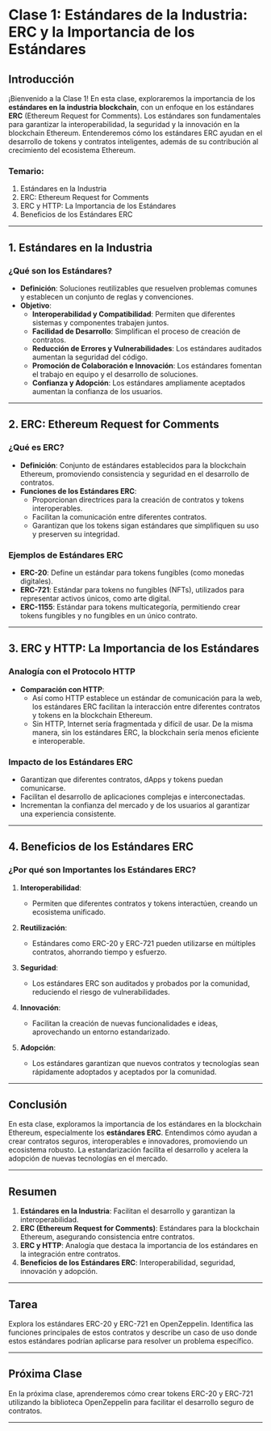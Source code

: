 # Clase 1: **Estándares de la Industria: ERC y la Importancia de los Estándares**

## Introducción

¡Bienvenido a la Clase 1! En esta clase, exploraremos la importancia de los **estándares en la industria blockchain**, con un enfoque en los estándares **ERC** (Ethereum Request for Comments). Los estándares son fundamentales para garantizar la interoperabilidad, la seguridad y la innovación en la blockchain Ethereum. Entenderemos cómo los estándares ERC ayudan en el desarrollo de tokens y contratos inteligentes, además de su contribución al crecimiento del ecosistema Ethereum.

### Temario:

1. Estándares en la Industria  
2. ERC: Ethereum Request for Comments  
3. ERC y HTTP: La Importancia de los Estándares  
4. Beneficios de los Estándares ERC  

---

## 1. Estándares en la Industria

### ¿Qué son los Estándares?

- **Definición**: Soluciones reutilizables que resuelven problemas comunes y establecen un conjunto de reglas y convenciones.  
- **Objetivo**:  
  - **Interoperabilidad y Compatibilidad**: Permiten que diferentes sistemas y componentes trabajen juntos.  
  - **Facilidad de Desarrollo**: Simplifican el proceso de creación de contratos.  
  - **Reducción de Errores y Vulnerabilidades**: Los estándares auditados aumentan la seguridad del código.  
  - **Promoción de Colaboración e Innovación**: Los estándares fomentan el trabajo en equipo y el desarrollo de soluciones.  
  - **Confianza y Adopción**: Los estándares ampliamente aceptados aumentan la confianza de los usuarios.  

---

## 2. ERC: Ethereum Request for Comments

### ¿Qué es ERC?

- **Definición**: Conjunto de estándares establecidos para la blockchain Ethereum, promoviendo consistencia y seguridad en el desarrollo de contratos.  
- **Funciones de los Estándares ERC**:  
  - Proporcionan directrices para la creación de contratos y tokens interoperables.  
  - Facilitan la comunicación entre diferentes contratos.  
  - Garantizan que los tokens sigan estándares que simplifiquen su uso y preserven su integridad.  

### Ejemplos de Estándares ERC

- **ERC-20**: Define un estándar para tokens fungibles (como monedas digitales).  
- **ERC-721**: Estándar para tokens no fungibles (NFTs), utilizados para representar activos únicos, como arte digital.  
- **ERC-1155**: Estándar para tokens multicategoría, permitiendo crear tokens fungibles y no fungibles en un único contrato.  

---

## 3. ERC y HTTP: La Importancia de los Estándares

### Analogía con el Protocolo HTTP

- **Comparación con HTTP**:  
  - Así como HTTP establece un estándar de comunicación para la web, los estándares ERC facilitan la interacción entre diferentes contratos y tokens en la blockchain Ethereum.  
  - Sin HTTP, Internet sería fragmentada y difícil de usar. De la misma manera, sin los estándares ERC, la blockchain sería menos eficiente e interoperable.  

### Impacto de los Estándares ERC

- Garantizan que diferentes contratos, dApps y tokens puedan comunicarse.  
- Facilitan el desarrollo de aplicaciones complejas e interconectadas.  
- Incrementan la confianza del mercado y de los usuarios al garantizar una experiencia consistente.  

---

## 4. Beneficios de los Estándares ERC

### ¿Por qué son Importantes los Estándares ERC?

1. **Interoperabilidad**:  
   - Permiten que diferentes contratos y tokens interactúen, creando un ecosistema unificado.  

2. **Reutilización**:  
   - Estándares como ERC-20 y ERC-721 pueden utilizarse en múltiples contratos, ahorrando tiempo y esfuerzo.  

3. **Seguridad**:  
   - Los estándares ERC son auditados y probados por la comunidad, reduciendo el riesgo de vulnerabilidades.  

4. **Innovación**:  
   - Facilitan la creación de nuevas funcionalidades e ideas, aprovechando un entorno estandarizado.  

5. **Adopción**:  
   - Los estándares garantizan que nuevos contratos y tecnologías sean rápidamente adoptados y aceptados por la comunidad.  

---

## Conclusión

En esta clase, exploramos la importancia de los estándares en la blockchain Ethereum, especialmente los **estándares ERC**. Entendimos cómo ayudan a crear contratos seguros, interoperables e innovadores, promoviendo un ecosistema robusto. La estandarización facilita el desarrollo y acelera la adopción de nuevas tecnologías en el mercado.

---

## Resumen

1. **Estándares en la Industria**: Facilitan el desarrollo y garantizan la interoperabilidad.  
2. **ERC (Ethereum Request for Comments)**: Estándares para la blockchain Ethereum, asegurando consistencia entre contratos.  
3. **ERC y HTTP**: Analogía que destaca la importancia de los estándares en la integración entre contratos.  
4. **Beneficios de los Estándares ERC**: Interoperabilidad, seguridad, innovación y adopción.  

---

## Tarea

Explora los estándares ERC-20 y ERC-721 en OpenZeppelin. Identifica las funciones principales de estos contratos y describe un caso de uso donde estos estándares podrían aplicarse para resolver un problema específico.

---

## Próxima Clase

En la próxima clase, aprenderemos cómo crear tokens ERC-20 y ERC-721 utilizando la biblioteca OpenZeppelin para facilitar el desarrollo seguro de contratos.

---
